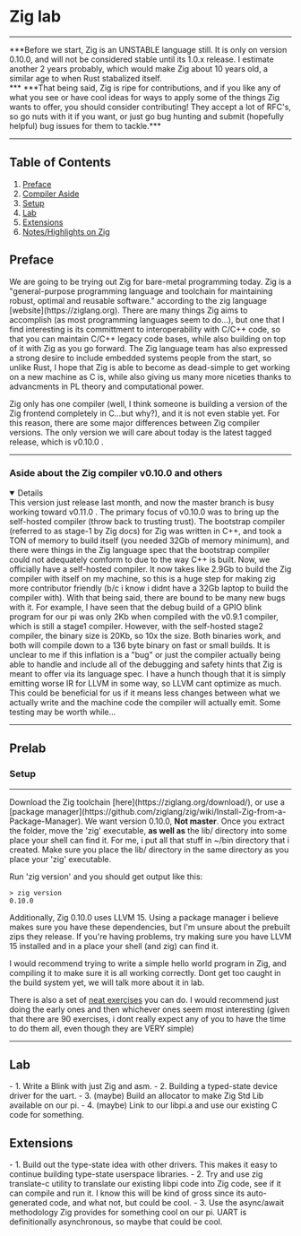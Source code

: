 # Zig lab
<hr>
***Before we start, Zig is an UNSTABLE language still. It is only on version 0.10.0, and will not be considered stable until its 1.0.x release. I estimate another 2 years probably, which would make Zig about 10 years old, a similar age to when Rust stabalized itself.
<br>***
***That being said, Zig is ripe for contributions, and if you like any of what you see or have cool ideas for ways to apply some of the things Zig wants to offer, you should consider contributing! They accept a lot of RFC's, so go nuts with it if you want, or just go bug hunting and submit (hopefully helpful) bug issues for them to tackle.***
<hr>
<h2> Table of Contents</h2>

1. [Preface](https://github.com/TristenSeth/CS240LX-spr22/blob/master/labs/21-Zig/README.md#preface)
2. [Compiler Aside](https://github.com/TristenSeth/CS240LX-spr22/blob/master/labs/21-Zig/README.md#aside-about-the-zig-compiler-v0100-and-others)
3. [Setup](https://github.com/TristenSeth/CS240LX-spr22/blob/master/labs/21-Zig/README.md#setup)
4. [Lab](https://github.com/TristenSeth/CS240LX-spr22/master/blob/labs/21-Zig/README.md#lab)
5. [Extensions](https://github.com/TristenSeth/CS240LX-spr22/master/blob/labs/21-Zig/README.md#extensions)
4. [Notes/Highlights on Zig]()
</ol>
<h2>Preface</h2>
We are going to be trying out Zig for bare-metal programming today. Zig is a "general-purpose programming language and toolchain for maintaining robust, optimal and reusable software." according to the zig language [website](https://ziglang.org). There are many things Zig aims to accomplish (as most programming languages seem to do...), but one that I find interesting is its committment to interoperability with C/C++ code, so that you can maintain C/C++ legacy code bases, while also building on top of it with Zig as you go forward. The Zig language team has also expressed a strong desire to include embedded systems people from the start, so unlike Rust, I hope that Zig is able to become as dead-simple to get working on a new machine as C is, while also giving us many more niceties thanks to advancments in PL theory and computational power.

Zig only has one compiler (well, I think someone is building a version of the Zig frontend completely in C...but why?), and it is not even stable yet. For this reason, there are some major differences between Zig compiler versions. The only version we will care about today is the latest tagged release, which is v0.10.0 . 
<hr>
<h3>Aside about the Zig compiler v0.10.0 and others</h3>
<details open>
This version just release last month, and now the master branch is busy working toward v0.11.0 . The primary focus of v0.10.0 was to bring up the self-hosted compiler (throw back to trusting trust). The bootstrap compiler (referred to as stage-1 by Zig docs) for Zig was written in C++, and took a TON of memory to build itself (you needed 32Gb of memory minimum), and there were things in the Zig language spec that the bootstrap compiler could not adequately comform to due to the way C++ is built. Now, we officially have a self-hosted compiler. It now takes like 2.9Gb to build the Zig compiler with itself on my machine, so this is a huge step for making zig more contributor friendly (b/c i know i didnt have a 32Gb laptop to build the compiler with). With that being said, there are bound to be many new bugs with it. For example, I have seen that the debug build of a GPIO blink program for our pi was only 2Kb when compiled with the v0.9.1 compiler, which is still a stage1 compiler. However, with the self-hosted stage2 compiler, the binary size is 20Kb, so 10x the size. Both binaries work, and both will compile down to a 136 byte binary on fast or small builds. It is unclear to me if this inflation is a "bug" or just the compiler actually being able to handle and include all of the debugging and safety hints that Zig is meant to offer via its language spec. I have a hunch though that it is simply emitting worse IR for LLVM in some way, so LLVM cant optimize as much. This could be beneficial for us if it means less changes between what we actually write and the machine code the compiler will actually emit. Some testing may be worth while...
</details>
<hr>
<h2>Prelab</h2>

### Setup
<hr>
Download the Zig toolchain [here](https://ziglang.org/download/), or use a [package manager](https://github.com/ziglang/zig/wiki/Install-Zig-from-a-Package-Manager). We want version 0.10.0, <b>Not master</b>. Once you extract the folder, move the 'zig' executable, <b>as well as</b> the lib/ directory into some place your shell can find it. For me, i put all that stuff in ~/bin directory that i created. Make sure you place the lib/ directory in the same directory as you place your 'zig' executable.

Run 'zig version' and you should get output like this:

```
> zig version
0.10.0
```
Additionally, Zig 0.10.0 uses LLVM 15. Using a package manager i believe makes sure you have these dependencies, but I'm unsure about the prebuilt zips they release. If you're having problems, try making sure you have LLVM 15 installed and in a place your shell (and zig) can find it.

I would recommend trying to write a simple hello world program in Zig, and compiling it to make sure it is all working correctly. Dont get too caught in the build system yet, we will talk more about it in lab.

There is also a set of [neat exercises](https://github.com/ratfactor/ziglings) you can do. I would recommend just doing the early ones and then whichever ones seem most interesting (given that there are 90 exercises, i dont really expect any of you to have the time to do them all, even though they are VERY simple)
<hr>
<h2>Lab</h2>
- 1. Write a Blink with just Zig and asm.
- 2. Building a typed-state device driver for the uart.
- 3. (maybe) Build an allocator to make Zig Std Lib available on our pi.
- 4. (maybe) Link to our libpi.a and use our existing C code for something.


<h2>Extensions</h2>
- 1. Build out the type-state idea with other drivers. This makes it easy to continue building type-state userspace libraries.
- 2. Try and use zig translate-c utility to translate our existing libpi code into Zig code, see if it can compile and run it. I know this will be kind of gross since its auto-generated code, and what not, but could be cool.
- 3. Use the async/await methodology Zig provides for something cool on our pi. UART is definitionally asynchronous, so maybe that could be cool.
